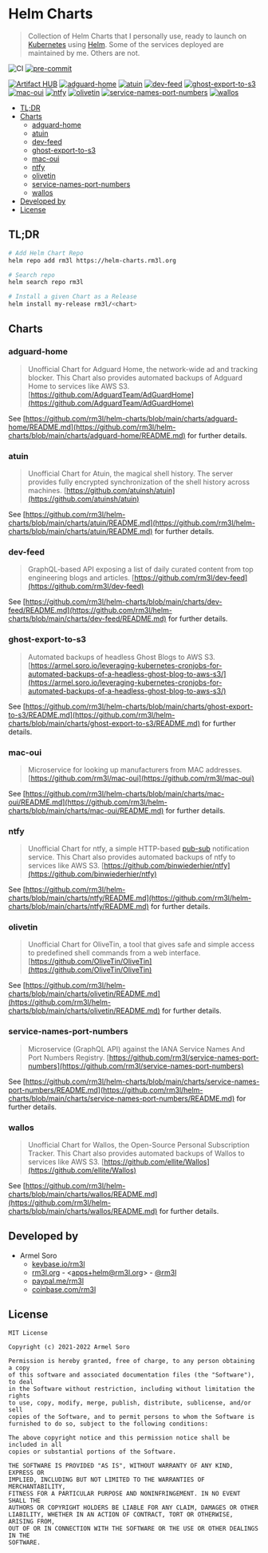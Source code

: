 <h1>Helm Charts</h1>

> Collection of Helm Charts that I personally use, ready to launch on [Kubernetes](https://kubernetes.io/) using [Helm](https://helm.sh/).
> Some of the services deployed are maintained by me. Others are not.

![CI](https://github.com/rm3l/helm-charts/workflows/CI/badge.svg)
[![pre-commit](https://img.shields.io/badge/pre--commit-enabled-brightgreen?logo=pre-commit&logoColor=white)](https://github.com/pre-commit/pre-commit)

[![Artifact HUB](https://img.shields.io/endpoint?url=https://artifacthub.io/badge/repository/rm3l)](https://artifacthub.io/packages/search?repo=rm3l)
[![adguard-home](https://img.shields.io/badge/adguard--home-0.19.0-blue)](https://artifacthub.io/packages/helm/rm3l/adguard-home)
[![atuin](https://img.shields.io/badge/atuin-0.10.0-blue)](https://artifacthub.io/packages/helm/rm3l/atuin)
[![dev-feed](https://img.shields.io/badge/dev--feed-3.1.1-blue)](https://artifacthub.io/packages/helm/rm3l/dev-feed)
[![ghost-export-to-s3](https://img.shields.io/badge/ghost--export--to--s3-0.26.0-blue)](https://artifacthub.io/packages/helm/rm3l/ghost-export-to-s3)
[![mac-oui](https://img.shields.io/badge/mac--oui-1.25.0-blue)](https://artifacthub.io/packages/helm/rm3l/mac-oui)
[![ntfy](https://img.shields.io/badge/ntfy-0.1.0-blue)](https://artifacthub.io/packages/helm/rm3l/ntfy)
[![olivetin](https://img.shields.io/badge/olivetin-0.2.0-blue)](https://artifacthub.io/packages/helm/rm3l/olivetin)
[![service-names-port-numbers](https://img.shields.io/badge/service--names--port--numbers-0.26.1-blue)](https://artifacthub.io/packages/helm/rm3l/service-names-port-numbers)
[![wallos](https://img.shields.io/badge/wallos-0.1.0-blue)](https://artifacthub.io/packages/helm/rm3l/wallos)

- [TL;DR](#tldr)
- [Charts](#charts)
  - [adguard-home](#adguard-home)
  - [atuin](#atuin)
  - [dev-feed](#dev-feed)
  - [ghost-export-to-s3](#ghost-export-to-s3)
  - [mac-oui](#mac-oui)
  - [ntfy](#ntfy)
  - [olivetin](#olivetin)
  - [service-names-port-numbers](#service-names-port-numbers)
  - [wallos](#wallos)
- [Developed by](#developed-by)
- [License](#license)

## TL;DR

```bash
# Add Helm Chart Repo
helm repo add rm3l https://helm-charts.rm3l.org

# Search repo
helm search repo rm3l

# Install a given Chart as a Release
helm install my-release rm3l/<chart>
```

## Charts

### adguard-home

> Unofficial Chart for Adguard Home, the network-wide ad and tracking blocker.
> This Chart also provides automated backups of Adguard Home to services like AWS S3.
> [https://github.com/AdguardTeam/AdGuardHome](https://github.com/AdguardTeam/AdGuardHome)

See [https://github.com/rm3l/helm-charts/blob/main/charts/adguard-home/README.md](https://github.com/rm3l/helm-charts/blob/main/charts/adguard-home/README.md) for further details.

### atuin

> Unofficial Chart for Atuin, the magical shell history.
> The server provides fully encrypted synchronization of the shell history across machines.
> [https://github.com/atuinsh/atuin](https://github.com/atuinsh/atuin)

See [https://github.com/rm3l/helm-charts/blob/main/charts/atuin/README.md](https://github.com/rm3l/helm-charts/blob/main/charts/atuin/README.md) for further details.

### dev-feed

> GraphQL-based API exposing a list of daily curated content from top engineering blogs and articles.
> [https://github.com/rm3l/dev-feed](https://github.com/rm3l/dev-feed)

See [https://github.com/rm3l/helm-charts/blob/main/charts/dev-feed/README.md](https://github.com/rm3l/helm-charts/blob/main/charts/dev-feed/README.md) for further details.

### ghost-export-to-s3

> Automated backups of headless Ghost Blogs to AWS S3.
> [https://armel.soro.io/leveraging-kubernetes-cronjobs-for-automated-backups-of-a-headless-ghost-blog-to-aws-s3/](https://armel.soro.io/leveraging-kubernetes-cronjobs-for-automated-backups-of-a-headless-ghost-blog-to-aws-s3/)

See [https://github.com/rm3l/helm-charts/blob/main/charts/ghost-export-to-s3/README.md](https://github.com/rm3l/helm-charts/blob/main/charts/ghost-export-to-s3/README.md) for further details.

### mac-oui

> Microservice for looking up manufacturers from MAC addresses.
> [https://github.com/rm3l/mac-oui](https://github.com/rm3l/mac-oui)

See [https://github.com/rm3l/helm-charts/blob/main/charts/mac-oui/README.md](https://github.com/rm3l/helm-charts/blob/main/charts/mac-oui/README.md) for further details.

### ntfy

> Unofficial Chart for ntfy, a simple HTTP-based [pub-sub](https://en.wikipedia.org/wiki/Publish%E2%80%93subscribe_pattern) notification service.
> This Chart also provides automated backups of ntfy to services like AWS S3.
> [https://github.com/binwiederhier/ntfy](https://github.com/binwiederhier/ntfy)

See [https://github.com/rm3l/helm-charts/blob/main/charts/ntfy/README.md](https://github.com/rm3l/helm-charts/blob/main/charts/ntfy/README.md) for further details.

### olivetin

> Unofficial Chart for OliveTin, a tool that gives safe and simple access to predefined shell commands from a web interface.
> [https://github.com/OliveTin/OliveTin](https://github.com/OliveTin/OliveTin)

See [https://github.com/rm3l/helm-charts/blob/main/charts/olivetin/README.md](https://github.com/rm3l/helm-charts/blob/main/charts/olivetin/README.md) for further details.

### service-names-port-numbers

> Microservice (GraphQL API) against the IANA Service Names And Port Numbers Registry.
> [https://github.com/rm3l/service-names-port-numbers](https://github.com/rm3l/service-names-port-numbers)

See [https://github.com/rm3l/helm-charts/blob/main/charts/service-names-port-numbers/README.md](https://github.com/rm3l/helm-charts/blob/main/charts/service-names-port-numbers/README.md) for further details.

### wallos

> Unofficial Chart for Wallos, the Open-Source Personal Subscription Tracker.
> This Chart also provides automated backups of Wallos to services like AWS S3.
> [https://github.com/ellite/Wallos](https://github.com/ellite/Wallos)

See [https://github.com/rm3l/helm-charts/blob/main/charts/wallos/README.md](https://github.com/rm3l/helm-charts/blob/main/charts/wallos/README.md) for further details.

## Developed by

* Armel Soro
  * [keybase.io/rm3l](https://keybase.io/rm3l)
  * [rm3l.org](https://rm3l.org) - &lt;apps+helm@rm3l.org&gt; - [@rm3l](https://twitter.com/rm3l)
  * [paypal.me/rm3l](https://paypal.me/rm3l)
  * [coinbase.com/rm3l](https://www.coinbase.com/rm3l)

## License

    MIT License

    Copyright (c) 2021-2022 Armel Soro

    Permission is hereby granted, free of charge, to any person obtaining a copy
    of this software and associated documentation files (the "Software"), to deal
    in the Software without restriction, including without limitation the rights
    to use, copy, modify, merge, publish, distribute, sublicense, and/or sell
    copies of the Software, and to permit persons to whom the Software is
    furnished to do so, subject to the following conditions:

    The above copyright notice and this permission notice shall be included in all
    copies or substantial portions of the Software.

    THE SOFTWARE IS PROVIDED "AS IS", WITHOUT WARRANTY OF ANY KIND, EXPRESS OR
    IMPLIED, INCLUDING BUT NOT LIMITED TO THE WARRANTIES OF MERCHANTABILITY,
    FITNESS FOR A PARTICULAR PURPOSE AND NONINFRINGEMENT. IN NO EVENT SHALL THE
    AUTHORS OR COPYRIGHT HOLDERS BE LIABLE FOR ANY CLAIM, DAMAGES OR OTHER
    LIABILITY, WHETHER IN AN ACTION OF CONTRACT, TORT OR OTHERWISE, ARISING FROM,
    OUT OF OR IN CONNECTION WITH THE SOFTWARE OR THE USE OR OTHER DEALINGS IN THE
    SOFTWARE.
